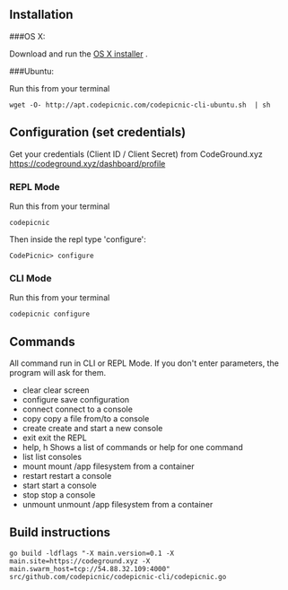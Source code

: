 ## Installation

###OS X:

Download and run the [OS X installer](https://apt.codepicnic.com/CodePicnic.pkg) .

###Ubuntu: 

Run this from your terminal

    wget -O- http://apt.codepicnic.com/codepicnic-cli-ubuntu.sh  | sh

## Configuration (set credentials)

Get your credentials (Client ID / Client Secret) from CodeGround.xyz https://codeground.xyz/dashboard/profile

### REPL Mode

Run this from your terminal

    codepicnic
    
Then inside the repl type 'configure':

    CodePicnic> configure
    
### CLI Mode

Run this from your terminal

    codepicnic configure

## Commands

All command run in CLI or REPL Mode. If you don't enter parameters, the program will ask for them.

* clear      clear screen
* configure  save configuration
* connect    connect to a console
* copy       copy a file from/to a console
* create     create and start a new console
* exit       exit the REPL
* help, h    Shows a list of commands or help for one command
* list       list consoles
* mount      mount /app filesystem from a container
* restart    restart a console
* start      start a console
* stop       stop a console
* unmount    unmount /app filesystem from a container
     

    
## Build instructions

    go build -ldflags "-X main.version=0.1 -X main.site=https://codeground.xyz -X main.swarm_host=tcp://54.88.32.109:4000" src/github.com/codepicnic/codepicnic-cli/codepicnic.go
